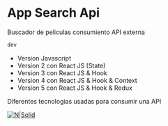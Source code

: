 # App Search Api
Buscador de peliculas consumiento API externa
```sh
dev
```

  - Version Javascript
  - Version 2 con React JS (State)
  - Version 3 con React JS & Hook
  - Version 4 con React JS & Hook & Context
  - Version 5 con React JS & Hook & Redux


Diferentes tecnologias usadas para consumir una API

[![N|Solid](https://i.imgur.com/atYwIp6.png)](https://#.com/)